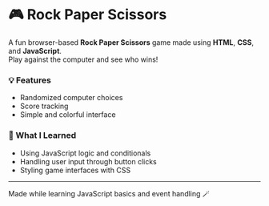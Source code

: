 # 🎮 Rock Paper Scissors

A fun browser-based **Rock Paper Scissors** game made using **HTML**, **CSS**, and **JavaScript**.  
Play against the computer and see who wins!

### 💡 Features
- Randomized computer choices  
- Score tracking  
- Simple and colorful interface  

### 🧠 What I Learned
- Using JavaScript logic and conditionals  
- Handling user input through button clicks  
- Styling game interfaces with CSS  

---

Made while learning JavaScript basics and event handling 🪄
